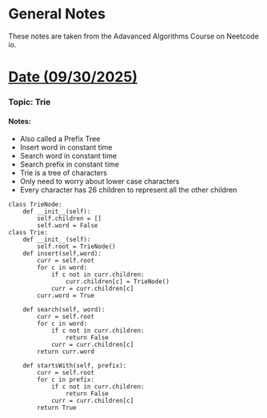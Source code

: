 # General Notes


These notes are taken from the Adavanced Algorithms Course on Neetcode io.

# <u> Date (09/30/2025) </u>

### Topic: Trie
#### Notes: 

* Also called a Prefix Tree
* Insert word in constant time
* Search word in constant time
* Search prefix in constant time
* Trie is a tree of characters
* Only need to worry about lower case characters
* Every character has 26 children to represent all the other children
```aiignore
class TrieNode:
    def __init__(self):
        self.children = []
        self.word = False
class Trie:
    def __init__(self):
        self.root = TrieNode()
    def insert(self,word):
        curr = self.root
        for c in word:
            if c not in curr.children:
                curr.children[c] = TrieNode()
            curr = curr.children[c]
        curr.word = True
        
    def search(self, word):
        curr = self.root
        for c in word:
            if c not in curr.children:
                return False
            curr = curr.children[c]
        return curr.word
    
    def startsWith(self, prefix):
        curr = self.root
        for c in prefix:
            if c not in curr.children:
                return False
            curr = curr.children[c]
        return True
```

